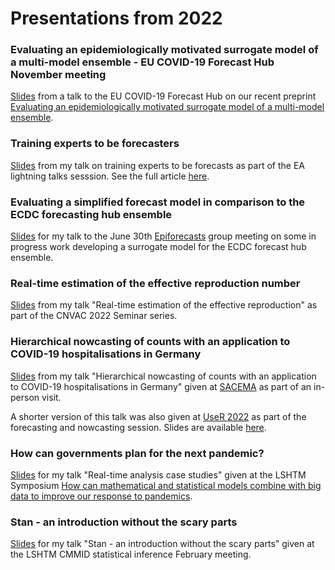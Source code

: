 
# Presentations from 2022

### Evaluating an epidemiologically motivated surrogate model of a multi-model ensemble - EU COVID-19 Forecast Hub November meeting

[Slides](https://samabbott.co.uk/presentations/2022/surrogate-ensemble-forecasting-hub.pdf) from a talk to the EU COVID-19 Forecast Hub 
on our recent preprint [Evaluating an epidemiologically motivated surrogate model of a multi-model ensemble](https://www.medrxiv.org/content/10.1101/2022.10.12.22280917v1).

### Training experts to be forecasters

[Slides](https://samabbott.co.uk/presentations/2022/experts-as-forecasters.pdf) from my talk on training experts to be forecasts as part of the EA lightning talks sesssion. See the full article [here](https://forum.effectivealtruism.org/posts/WFbf2d4LHjgvWJCus/cause-exploration-prizes-training-experts-to-be-forecasters).

### Evaluating a simplified forecast model in comparison to the ECDC forecasting hub ensemble

[Slides](https://samabbott.co.uk/presentations/2022/epiforecasts-surrogate-ecdc-ensemble-model.pdf) for my talk to the June 30th [Epiforecasts](https://epiforecasts.io/) group meeting on some in progress work developing a surrogate model for the ECDC forecast hub ensemble. 

### Real-time estimation of the effective reproduction number

[Slides](https://samabbott.co.uk/presentations/2022/CNVAC-real-time-estimation-of-the-reproduction-number.pdf) from my talk "Real-time estimation of the effective reproduction" as part of the CNVAC 2022 Seminar series. 

### Hierarchical nowcasting of counts with an application to COVID-19 hospitalisations in Germany

[Slides](https://samabbott.co.uk/presentations/2022/nowcasting-sacema.pdf) from my talk "Hierarchical nowcasting of counts with an application to COVID-19 hospitalisations in Germany" given at [SACEMA](https://www.sacema.org/about-us/) as part of an in-person visit. 

A shorter version of this talk was also given at [UseR 2022](https://user2022.r-project.org/program/talks/#session-31-forecasting-nowcasting) as part of the forecasting and nowcasting session. Slides are available [here](https://samabbott.co.uk/presentations/2022/nowcasting_useR.pdf).

### How can governments plan for the next pandemic?

[Slides](https://www.samabbott.co.uk/presentations/2022/how-can-governments-prepare-for-the-next-pandemic.pdf) for my talk "Real-time analysis case studies" given at the LSHTM Symposium [How can mathematical and statistical models combine with big data to improve our response to pandemics](https://www.lshtm.ac.uk/newsevents/events/how-can-mathematical-and-statistical-models-combine-big-data-improve-our-response?utm_source=Twitter&utm_medium=Social+Media&utm_campaign=How+can+mathematical+and+statistical+models+combine+with+big+data+to+improve+our+response+to+pandemics%3F).

### Stan - an introduction without the scary parts

[Slides](https://www.samabbott.co.uk/presentations/2022/stan-an-introduction-without-the-scary-parts.pdf) for my talk "Stan - an introduction without the scary parts" given at the LSHTM CMMID statistical inference February meeting.
